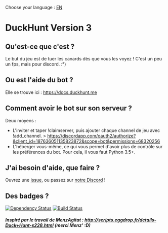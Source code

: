Choose your language : [EN](README.md)

# DuckHunt Version 3
## Qu'est-ce que c'est ?
Le but du jeu est de tuer les canards dès que vous les voyez ! C'est un peu un fps, mais pour discord. :°)

## Ou est l'aide du bot ?
Elle se trouve ici : https://docs.duckhunt.me

## Comment avoir le bot sur son serveur ?
Deux moyens :
- L'inviter et taper !claimserver, puis ajouter chaque channel de jeu avec !add_channel. > https://discordapp.com/oauth2/authorize?&client_id=187636051135823872&scope=bot&permissions=68320256
- L'héberger vous-même, ce qui vous permet d'avoir plus de contrôle sur les préférences du bot. Pour cela, il vous faut Python 3.5+.

## J'ai besoin d'aide, que faire ?
Ouvrez une [issue](https://github.com/DuckHunt-discord/DHV2/issues/new), ou passez sur [notre Discord](https://discord.gg/2BksEkV) !

## Des badges ?
[![Dependency Status](https://gemnasium.com/badges/github.com/DuckHunt-discord/DHV2.svg)](https://gemnasium.com/github.com/DuckHunt-discord/DHV2)
[![Build Status](https://travis-ci.org/DuckHunt-discord/DHV2.svg?branch=master)](https://travis-ci.org/DuckHunt-discord/DHV2)

##### Inspiré par le travail de MenzAgitat : http://scripts.eggdrop.fr/details-Duck+Hunt-s228.html (merci Menz' :D)
